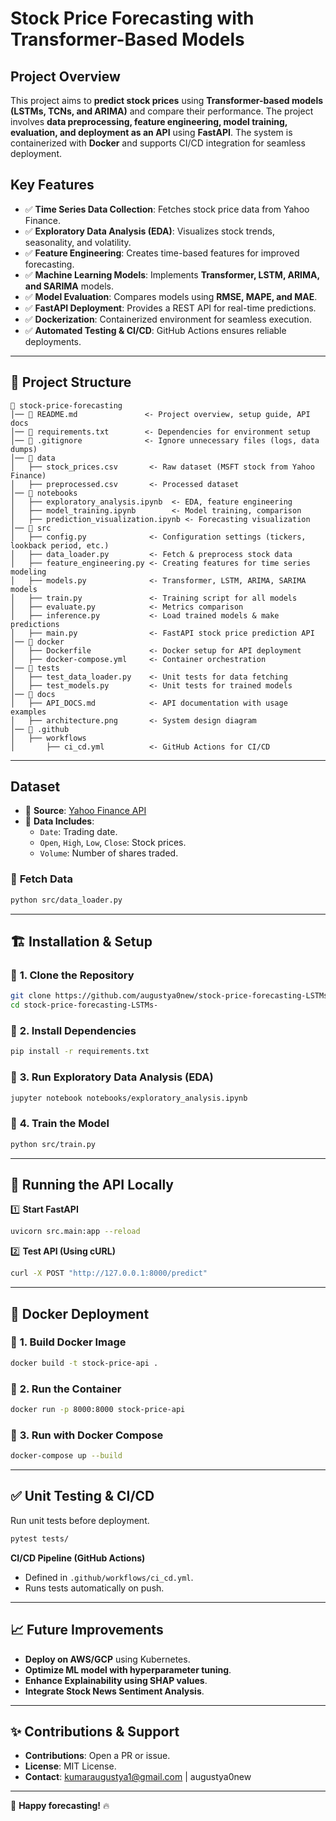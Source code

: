 # Stock Price Forecasting with Transformer-Based Models

##  **Project Overview**
This project aims to **predict stock prices** using **Transformer-based models (LSTMs, TCNs, and ARIMA)** and compare their performance. The project involves **data preprocessing, feature engineering, model training, evaluation, and deployment as an API** using **FastAPI**. The system is containerized with **Docker** and supports CI/CD integration for seamless deployment.

## **Key Features**
- ✅ **Time Series Data Collection**: Fetches stock price data from Yahoo Finance.
- ✅ **Exploratory Data Analysis (EDA)**: Visualizes stock trends, seasonality, and volatility.
- ✅ **Feature Engineering**: Creates time-based features for improved forecasting.
- ✅ **Machine Learning Models**: Implements **Transformer, LSTM, ARIMA, and SARIMA** models.
- ✅ **Model Evaluation**: Compares models using **RMSE, MAPE, and MAE**.
- ✅ **FastAPI Deployment**: Provides a REST API for real-time predictions.
- ✅ **Dockerization**: Containerized environment for seamless execution.
- ✅ **Automated Testing & CI/CD**: GitHub Actions ensures reliable deployments.

---

## 📂 **Project Structure**
```
📂 stock-price-forecasting
│── 📜 README.md               <- Project overview, setup guide, API docs
│── 📜 requirements.txt        <- Dependencies for environment setup
│── 📜 .gitignore              <- Ignore unnecessary files (logs, data dumps)
│── 📂 data
│   ├── stock_prices.csv       <- Raw dataset (MSFT stock from Yahoo Finance)
│   ├── preprocessed.csv       <- Processed dataset
│── 📂 notebooks
│   ├── exploratory_analysis.ipynb  <- EDA, feature engineering
│   ├── model_training.ipynb        <- Model training, comparison
│   ├── prediction_visualization.ipynb <- Forecasting visualization
│── 📂 src
│   ├── config.py              <- Configuration settings (tickers, lookback period, etc.)
│   ├── data_loader.py         <- Fetch & preprocess stock data
│   ├── feature_engineering.py <- Creating features for time series modeling
│   ├── models.py              <- Transformer, LSTM, ARIMA, SARIMA models
│   ├── train.py               <- Training script for all models
│   ├── evaluate.py            <- Metrics comparison
│   ├── inference.py           <- Load trained models & make predictions
│   ├── main.py                <- FastAPI stock price prediction API
│── 📂 docker
│   ├── Dockerfile             <- Docker setup for API deployment
│   ├── docker-compose.yml     <- Container orchestration
│── 📂 tests
│   ├── test_data_loader.py    <- Unit tests for data fetching
│   ├── test_models.py         <- Unit tests for trained models
│── 📂 docs
│   ├── API_DOCS.md            <- API documentation with usage examples
│   ├── architecture.png       <- System design diagram
│── 📂 .github
│   ├── workflows
│       ├── ci_cd.yml          <- GitHub Actions for CI/CD
```

---

##  **Dataset**
- 📌 **Source**: [Yahoo Finance API](https://finance.yahoo.com/)
- 📌 **Data Includes**:
  - `Date`: Trading date.
  - `Open`, `High`, `Low`, `Close`: Stock prices.
  - `Volume`: Number of shares traded.

### 🔹 **Fetch Data**
```bash
python src/data_loader.py
```

---

## 🏗 **Installation & Setup**
### 🔹 **1. Clone the Repository**
```bash
git clone https://github.com/augustya0new/stock-price-forecasting-LSTMs-.git
cd stock-price-forecasting-LSTMs-
```

### 🔹 **2. Install Dependencies**
```bash
pip install -r requirements.txt
```

### 🔹 **3. Run Exploratory Data Analysis (EDA)**
```bash
jupyter notebook notebooks/exploratory_analysis.ipynb
```

### 🔹 **4. Train the Model**
```bash
python src/train.py
```

---

## 🚀 **Running the API Locally**
1️⃣ **Start FastAPI**
```bash
uvicorn src.main:app --reload
```

2️⃣ **Test API (Using cURL)**
```bash
curl -X POST "http://127.0.0.1:8000/predict"
```

---

## 📡 **Docker Deployment**
### 🔹 **1. Build Docker Image**
```bash
docker build -t stock-price-api .
```

### 🔹 **2. Run the Container**
```bash
docker run -p 8000:8000 stock-price-api
```

### 🔹 **3. Run with Docker Compose**
```bash
docker-compose up --build
```

---

## ✅ **Unit Testing & CI/CD**
Run unit tests before deployment.
```bash
pytest tests/
```

**CI/CD Pipeline (GitHub Actions)**
- Defined in `.github/workflows/ci_cd.yml`.
- Runs tests automatically on push.

---

## 📈 **Future Improvements**
- **Deploy on AWS/GCP** using Kubernetes.
- **Optimize ML model with hyperparameter tuning**.
- **Enhance Explainability using SHAP values**.
- **Integrate Stock News Sentiment Analysis**.

---

## ✨ **Contributions & Support**
- **Contributions**: Open a PR or issue.
- **License**: MIT License.
- **Contact**: kumaraugustya1@gmail.com | augustya0new

---
🚀 **Happy forecasting!** 🔥


